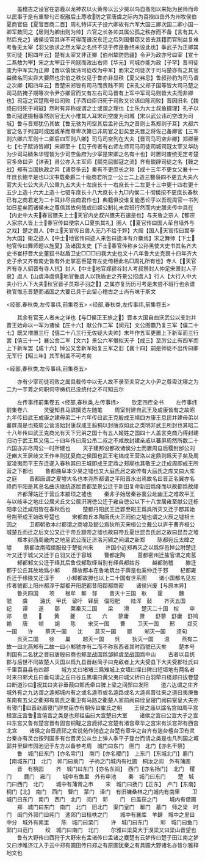 <!-- { "loadSidebar": true } -->
　　盖稽古之设官在宓羲以龙神农以火黄帝以云少昊以鸟自髙阳以来始为民师而命以民事于是有重黎句芒祝融后土蓐收防之官唐虞之际内为百揆四岳外为州牧侯伯夏商官倍【夏官百商二百】周礼特详天子设六卿故有六军大国三卿次国二卿小国一卿军数同之【居则为卿出则为帅】六官之长各帅其属公孤之秩存而不备【言有其人然后充之】诸侯设官其详不可得而谱况东迁之后列国僭窃又皆去其籍而官制益复难考鲁无太宰【羽父欲求之然太宰之名终不见于传是鲁终未设此也】季武子为正卿其实司徒【昭四年云】楚有太宰又非正卿【伯州犂防启疆】令尹为政亦号曰宰【宣十二蒍敖为宰】宋之太宰亚于司冦而政出右师【华元】司城亦能为政【子罕】晋司徒废为中军实为正卿【晋以僖侯讳司徒改为中军】而宋之司徒次于司马楚亦有之其官益微名同实异大要然也宗伯之秩仅见于鲁亦非显秩【夏父弗忌】鲁叔孙豹为司马谓之次卿【昭四年云】晋楚宋郑皆有司马而贵贱不同【宋孔父郑子国等皆大司马楚之司马防掩子期等次令尹亦卿官而又有左右司马晋有上军中军司马则皆大夫而非卿也】司寇之官楚陈号曰司败【子西曰臣归死于司败又论语曰陈司败】晋因旧名【魏绛曰归死于司冦】然时有异称或谓之士或谓之理也【士乐为大士叔鱼摄理】孔子以鲁司冦遂摄相事然则官无大小惟其人耳宋司空废为司城【宋以武公讳司空改为司城】鲁与晋郑犹仍其故【鲁无骇为司空其后孟孙氏为之晋则士蒍郑则子耳】大都六官之名于列国时或因或革而尊卑次第已非周官之旧矣至夫晋之将佐己备卿官【三军则六卿六军则十二卿后四军则八卿】司马司空列在大夫【晋司马司空非卿】郑卿至七【七子赋诗皆卿】宋卿至十【见于传者有右师左师司马司徒司城司冦太宰又华防为少司马鳞朱华牼皆为少司空鱼府为少宰是宋卿之名有十也】时置时废统无定考楚官多命曰尹【详表】县公亦入主军师【鬬克屈御冦之流】齐有鋭辟司徒之名【鞍之战】郑有当国执政之异【诸卷多云】秦有不更庶长之称【成十三年不更女父襄十一年庶长鲍辛是也□汉书载秦爵二十级商君所立一公士二上造三簪袅四不更五大夫六官大夫七公大夫八公乗九五大夫十左庶长十一右庶长十二左更十三中更十四右更十五少上造十六大上造十七驷车庶长十八大庶长十九□内侯二十彻侯按不更庶长春秋已有之商君定为二十耳非尽由商君作也】典籍俱没谁复能悉论乎以吾观周官一书列如日星矣而诸侯未之尊信其故何哉或曰姬公制礼未尝班行然而内史膳夫传中具在【内史中大夫春官膳夫上士天官内史叔兴膳夫石速是也】与夫鲁之宗人【都宗人家宗人皆上士春官传曰使宗人□夏执其礼】圉人【夏官传曰国人荦自墙外与之戏】楚之兽人【中士天官传曰兽人无乃不给于辤】大阍【国人天官传曰鬻拳为大国】衞之迹人【中士地官传曰迹人来吿曰逢泽有介麋焉】宋之舞师【下士地官传曰舞师题以旌夏】及诸国太史【下士春官传称乡公孙黑使大史书其名齐大史书崔杼晋大史董狐书赵盾卫史□□□曰我大史也文十八年鲁大史克衰十四年齐大史子余又齐有南史鲁有外史掌恶臣楚育左史倚相此名□周礼所有也】寺人【天官齐有寺人貂晋有寺人抗】封人【中士地官郑颍谷封人考叔祭封人仲足宋萧封人子衰】虞人【山虞泽虞俱地官鲁虞人以铣盾史之齐景公招虞人】行人【大行人中大夫小行人下大夫秋官晋子员郑子羽之】之属亦复历历可考是未尝不班行也余谱秩官惟志晋楚而诸国之大要已具于此留心稽古之士尚有味于斯文

<经部,春秋类,左传事纬,前集卷五>
<经部,春秋类,左传事纬,前集卷五>

　　其余有官无人者未之详也【与□侯正王旅之】晋本大国自曲沃武公以支封幷晋王始命以一军为诸侯【庄十六】献公作二军【闵元】文公图霸乃复三军【僖二十七】既又増置三行【僖二十八三行无佐疑大夫帅】末年作五军更置上下新军而三行罢【僖三十一】襄公舍二军【文六】景公六军僭拟天子【成三】至厉公止有四军而上下新军罢【成十六】悼公又舍新军始复三军之旧【襄十四】嗣是师徒不出传曰卿无军行【昭三年】其军制盖不可考矣

<经部,春秋类,左传事纬,前集卷五>

　　亦有少宰司徒司败之属具载传中以无人故不录至夫官之大小尹之尊卑沈寝之为二为一芋莠之何职何守梼杌已没统付之不可知云尔

　　左传事纬前集卷五
<经部,春秋类,左传事纬>
　　钦定四库全书
　　左传事纬前集卷六　　　灵璧知县马骕撰览左随笔
　　周室封建自武王及成康皆有之故昭九年传曰武王成康之建母弟二十六年传曰武王克殷成王靖四方康王息民并建母弟以蕃屏周是也按周公营洛始封康叔成王翦桐以封唐叔如此之类明非武王所封也其昭二十八年传曰武王克商光有天下兄弟之国十有五人姬姓之国四十人盖言克商乃得封建归功于武王耳又僖二十四年传曰周公吊二叔之不咸故封建亲戚以蕃屏周然所数二十六国亦非尽周公一时所建也
　　天子建邦设都故诸侯分土而置周自后稷封邰公刘迁豳大王居岐文王作丰则犹夏商之侯国也武王宅镐成王营洛以定鼎则爲天子矣及周室凌夷而平王东迁遂入春秋其曰王城即成王定鼎之郏鄏也其敬王之迁成周即成王所营之下都也
　　鲁都曲阜本少昊之墟也又大庭氏居之故传有大庭氏之库又曰大库之庭
　　晋都唐谓之夏墟大名也本尧所都谓之平阳晋水出焉故名曰晋正名翼亦名绛而平阳是其总名曲沃继统遂居晋都至景公迁于新田复命新田爲绛而以故都爲故绛
　　齐都薄姑迁于营丘本颛顼之墟也
　　秦非子始居秦谷襄公赴幽王之难故平王与以岐丰之地庄公居犬丘文公居汧渭徳公迁于雍自徳公以下十八世居雍至献公迁栎阳孝公迁咸阳皆在春秋后也
　　楚都丹阳武王迁郢至昭王爲呉所灭又迁于鄀其始号荆至成王始改号楚也
　　宋都商丘本陶唐氏火正阏伯之墟也谓之火辰之墟相土因之
　　卫都朝歌本纣都谓之商墟及懿公爲狄所灭宋桓公立戴公以庐于曹齐桓公城楚丘而迁之后文公又迁于帝丘颛帝之墟也故曰帝丘夏世昆吾氏居之故曰昆吾之墟
　　郑本封西周畿内之地至武公而迁济洛河颍之间谓之新郑
　　陈都宛丘太皥之墟
　　蔡都汝南昭侯服役于楚徙州来
　　许国小近郑再灭之以爲俘邑悼公附楚迁叶又迁于城父又迁于白羽又迁于容城
　　曹都定陶
　　莒都密州迁盐官谓之南莒
　　邾都邾文公迁于绎其后鲁伐邾取绎当别有绎呉都姑苏
　　越都防稽
　　滕迁都于公丘其故地爲小邾
　　薛故都本在鲁地筑台于薛是也奚仲迁于邳
　　杞都雍丘迁于缘陵又迁淳于
　　小邾都故滕也以上二十国有世系图
　　诸小国都名见左传者虢都上阳州都淳于鄅都开阳肥都昔阳鄀都商密
　　诸侯兴废【与原本异】
　　鲁灭四国　　项　　根牟　鄟　邿
　　晋灭十三国　耿　　霍　　　魏　　虢　　虞
　　潞氏　甲氏　留吁　铎辰　偪阳肥　　陆浑　鼔
　　齐灭五国　　纪　　谭　　遂　　鄣　　莱秦灭二国　　梁　　滑
　　楚灭二十国　权　　申　　邓　　息　　
　　黄　　夔　　江　　六　　蓼庸　　萧　　舒蓼　舒庸　舒鸠赖　　唐　　顿　　胡　　陈
　　宋灭一国　　曹
　　卫灭一国　　邢
　　郑灭一国　　许
　　蔡灭一国　　沈
　　莒灭一国　　鄫
　　邾灭一国　　须句
　　呉灭二国　　徐　　巢
　　越灭一国　　呉
　　狄灭一国　　温
　　燕有二故一曰北燕邾有二故一曰小邾虢亦有二而不称东西者其时西虢已灭矣
　　楚本号荆国有二名犹之晋曰唐殷曰商也邾至战国爲邹鲜虞至战国爲中山
　　古者以县统郡与后世不同故楚人灭国以爲九县晋赵简子曰克敌者上大夫受县下大夫受郡杜氏曰千里百县县有四郡
　　城方丈曰堵堵三爲雉城上女墙曰堞曰陴曰短垣地有两名者时来曰郲犬丘曰垂句渎之丘曰谷丘黒壤曰黄父夷曰城父析曰白羽荦曰柽郯曰拔卷楚曰断道沙曰祝其曰夹谷垂葭曰郹氏牵曰脾上梁之间郧曰发阳
　　道六达谓之庄齐城外有之九达谓之逵郑城内有之或名逵市或名逵路或名大逵呉晋往来之道曰夷庚鲁东南有五父之衢郑有周氏之衢卫有马路之衢楚人冡前阙曰绖皇寝门阙曰窒皇大夫亦有寝门曰晋赵盾寝门辟矣臣亦有朝传曰崔氏之朝
　　王侯之庙以諡名宫如周平宫桓宫庄宫鲁宫僖宫之类是也郑祖庙曰大宫楚曰大室
　　诸侯之宫曰公宫大子之宫曰东宫又鲁有楚宫晋有固宫铜鞮之宫虒祁之宫楚有渚宫章华之宫宋有沃宫郑有西宫北宫
　　诸侯之台晋虒祁之宫说苑作驰底之台楚有章华之台齐有遄台檀台卫有灵台秦亦有灵台按列国多有台晋灵公从台上弹人季平子登台而请之类是也凡列国之城郭井里肆市园池记于左方以备参考周　城门曰东门　圉门　北门【亦名干祭】
　　鲁　城门曰东门【亦名雩门】　南门【亦名稷门】　上东门【东城北门】鹿门【南城东门】　北门　郭门曰莱门　子驹之门城内有社圃　桐汝之闾　外有蒲圃
　　晋　有桃园
　　齐　城门曰东门【亦名东闾】　西门【亦名扬门】　北门　稷门
　　鹿门　雍门
　　城中有鱼里　外有申池
　　秦　城门曰东门
　　楚　城门曰西门　北门
　　城中有蒲胥之市
　　宋　城门曰扬门【正东】　卢门【东南】　桐门【北】　南门　西门　曹门　蒙门　泽门　有旧墉桑林之门城内有南里
　　卫　城门曰东门　南门　西门　北门　阅门　郭
　　门　曰盖获之门
　　城内有借圃
　　郑　城门曰东门　南门　北门　旧北门　渠门皇门　鄟门　墓门　师之梁　时门　闺门外郭门曰纯门　逺郊门曰桔柣之门
　　城中有襄库　羊肆　城中之里曰中分　城外有南里
　　陈　城门曰栗门
　　许　城门曰东门
　　邾　城门曰鱼门　郭门曰范门
　　绞　城门曰南门　北门
　　尔雅曰梁莫大于湨梁又曰梁山晋望也
　　鲁有大野传曰西狩于大野宋有孟诸传曰孟诸之麋楚有云梦传曰楚子田江南之梦又曰渉睢济江入于云中郑有圃田传曰郑之有原圃犹秦之有具圃大野诸名亦皆尔雅释地文也
